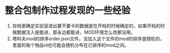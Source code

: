 
# 整合包制作过程发现的一些经验

1. 存档里确定实验室进出要不要卡的数据是在开档的时候确定的，如果开档的时候数据注入是能进，那永远都能进，MOD环境怎么改都没用。
2. 塔科夫mod的排序order.json文件。没加入这个文件的mod的排序是随机的，里面的每个物品id也可能会随机分布在已排序的mod之间。
